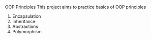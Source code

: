 OOP Principles
This project aims to practice basics of OOP principles 
1. Encapsulation
2. Inheritance
3. Abstractions
4. Polymorphism
